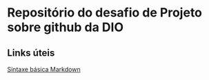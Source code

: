 # Repositório do desafio de Projeto sobre github da DIO

## Links úteis
[Sintaxe básica Markdown](https://www.markdownguide.org/basic-syntax/)
